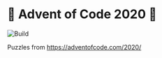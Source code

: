 # 🎄 Advent of Code 2020 🎄

![Build](https://github.com/will-normand/advent20/workflows/Scala%20CI/badge.svg)

Puzzles from https://adventofcode.com/2020/
